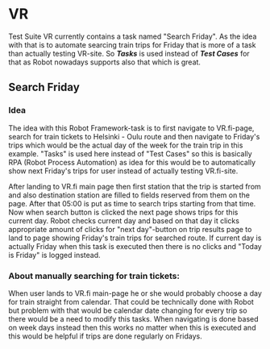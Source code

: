 # VR

Test Suite VR currently contains a task named "Search Friday". As the idea with that is to automate searcing train trips for Friday
that is more of a task than actually testing VR-site. So ***Tasks*** is used instead of ***Test Cases*** for that as Robot nowadays supports
also that which is great.

## Search Friday

### Idea ###

The idea with this Robot Framework-task is to first navigate to VR.fi-page, search for train tickets to Helsinki - Oulu route and then navigate to Friday's trips which would be the actual day of the week for the train trip in this example. "Tasks" is used here instead of "Test Cases" so this is basically RPA (Robot Process Automation) as idea for this would be to automatically show next Friday's trips for user instead of actually testing VR.fi-site.

After landing to VR.fi main page then first station that the trip is started from and also destination station are filled to fields reserved from them on the page. After that 05:00 is put as time to search trips starting from that time. Now when search button is clicked the next page shows trips for this current day. Robot checks current day and based on that day it clicks appropriate amount of clicks for "next day"-button on trip results page to land to page showing Friday's train trips for searched route. If current day is actually Friday when this task is executed then there is no clicks and "Today is Friday" is logged instead. <br>

### About manually searching for train tickets: ###

When user lands to VR.fi main-page he or she would probably choose a day for train straight from calendar. That could be technically done with Robot but problem with that would be calendar date changing for every trip so there would be a need to modify this tasks. When navigating is done based on week days instead then this works no matter when this is executed and this would be helpful if trips are done regularly on Fridays.